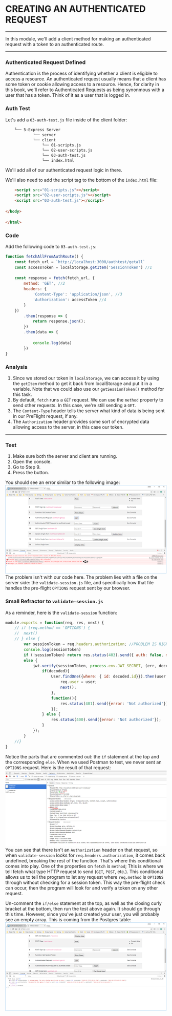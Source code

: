 # CREATING AN AUTHENTICATED REQUEST
---
In this module, we'll add a client method for making an authenticated request with a token to an authenticated route. 

<hr />

### Authenticated Request Defined
Authentication is the process of identifying whether a client is eligible to access a resource. An authenticated request usually means that a client has some token or cookie allowing access to a resource. Hence, for clarity in this book, we'll refer to Authenticated Requests as being synonmous with a user that has a token. Think of it as a user that is logged in. 


### Auth Test
Let's add a `03-auth-test.js` file inside of the client folder:

```
    └── 5-Express Server
            └── server
            └── client
                └── 01-scripts.js
                └── 02-user-scripts.js
                └── 03-auth-test.js
                └── index.html
```
We'll add all of our authenticated request logic in there.

We'll also need to add the script tag to the bottom of the `index.html` file:

```html
    <script src="01-scripts.js"></script>
    <script src="02-user-scripts.js"></script>
    <script src="03-auth-test.js"></script>

</body>

</html>
```

### Code
Add the following code to `03-auth-test.js`:

```js
function fetchAllFromAuthRoute() {
	const fetch_url = `http://localhost:3000/authtest/getall`
	const accessToken = localStorage.getItem('SessionToken') //1

	const response = fetch(fetch_url, {
		method: 'GET', //2
		headers: {
			'Content-Type': 'application/json', //3
			'Authorization': accessToken //4
		}
	})
		.then(response => {
			return response.json();
		})
		.then(data => {

			console.log(data)
		})
}
```

### Analysis
1. Since we stored our token in `localStorage`, we can access it by using the `getItem` method to get it back from localStorage and put it in a variable. Note that we could also use our `getSessionToken()` method for this task. 
2. By default, `fetch` runs a `GET` request. We can use the `method` property to send other requests. In this case, we're still sending a `GET`.
3. The `Content-Type` header tells the server what kind of data is being sent in our PreFlight request, if any. 
4. The `Authorization` header provides some sort of encrypted data allowing access to the server, in this case our token.

<hr />

### Test

1. Make sure both the server and client are running.
2. Open the console.
3. Go to Step 9. 
4. Press the button.

You should see an error similar to the following image: <br> ![pre-flight error](assets/04-preflight-error.png) <br>
The problem isn't with our code here. The problem lies with a file on the server side: the `validate-session.js` file, and specifically how that file handles the pre-flight `OPTIONS` request sent by our browser.

### Small Refractor to `validate-session.js`
As a reminder, here is the `validate-session` function:
```js
module.exports = function(req, res, next) {
	// if (req.method == 'OPTIONS') {
	// 	next()
	// } else {
		var sessionToken = req.headers.authorization; //PROBLEM IS RIGHT HERE
		console.log(sessionToken)
		if (!sessionToken) return res.status(403).send({ auth: false, message: 'No token provided.' });
		else {
			jwt.verify(sessionToken, process.env.JWT_SECRET, (err, decoded) => {
				if(decoded){
					User.findOne({where: { id: decoded.id}}).then(user => {
						req.user = user;
						next();
					},
					function(){
						res.status(401).send({error: 'Not authorized'});
					});
				} else {
					res.status(400).send({error: 'Not authorized'});
				}
			});
		}
	//}
}
```
Notice the parts that are commented out: the `if` statement at the top and the corresponding `else`. When we used Postman to test, we never sent an `OPTIONS` request. Here is the result of that request: <br> ![OPTIONS](assets/01-fetchOPTIONSrequest.png) <br>
You can see that there isn't an `Authorization` header on that request, so when `validate-session` looks for `req.headers.authorization`, it comes back undefined, breaking the rest of the function. That's where this conditional comes into play. One of the properties on `fetch` is `method`; This is where we tell fetch what type HTTP request to send (`GET`, `POST`, etc.). This conditional allows us to tell the program to let any request where `req.method` is `OPTIONS` through without checking for a session token. This way the pre-flight check can occur, then the program will look for and verify a token on any other request. <br>

Un-comment the `if/else` statement at the top, as well as the closing curly bracket at the bottom, then run the test above again. It should go through this time. However, since you've just created your user, you will probably see an empty array. This is coming from the Postgres table:
![screenshot](assets/04-authtestgetall.png)